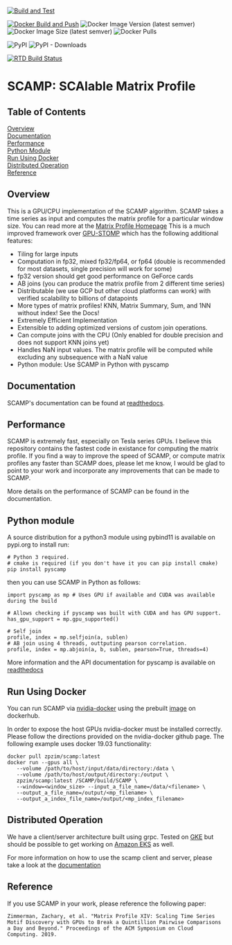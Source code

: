 [![Build and Test](https://github.com/zpzim/SCAMP/actions/workflows/build-and-test.yml/badge.svg)](https://github.com/zpzim/SCAMP/actions/workflows/build-and-test.yml)

[![Docker Build and Push](https://github.com/zpzim/SCAMP/actions/workflows/docker-build.yml/badge.svg)](https://github.com/zpzim/SCAMP/actions/workflows/docker-build.yml)
![Docker Image Version (latest semver)](https://img.shields.io/docker/v/zpzim/scamp?label=Docker%20Version)
![Docker Image Size (latest semver)](https://img.shields.io/docker/image-size/zpzim/scamp)
![Docker Pulls](https://img.shields.io/docker/pulls/zpzim/scamp)

![PyPI](https://img.shields.io/pypi/v/pyscamp?label=pyscamp%20version)
![PyPI - Downloads](https://img.shields.io/pypi/dm/pyscamp?label=pypi%20downloads)

[![RTD Build Status](https://img.shields.io/readthedocs/scamp-docs)](https://scamp-docs.readthedocs.io/en/latest/)


# SCAMP: SCAlable Matrix Profile

## Table of Contents
[Overview](https://github.com/zpzim/SCAMP#overview) \
[Documentation](https://github.com/zpzim/SCAMP#documentation) \
[Performance](https://github.com/zpzim/SCAMP#performance) \
[Python Module](https://github.com/zpzim/SCAMP#python-module) \
[Run Using Docker](https://github.com/zpzim/SCAMP#run-using-docker) \
[Distributed Operation](https://github.com/zpzim/SCAMP#distributed-operation) \
[Reference](https://github.com/zpzim/SCAMP#reference)

## Overview
This is a GPU/CPU implementation of the SCAMP algorithm. SCAMP takes a time series as input and computes the matrix profile for a particular window size. You can read more at the [Matrix Profile Homepage](http://www.cs.ucr.edu/~eamonn/MatrixProfile.html)
This is a much improved framework over [GPU-STOMP](https://github.com/zpzim/STOMPSelfJoin) which has the following additional features:
 * Tiling for large inputs 
 * Computation in fp32, mixed fp32/fp64, or fp64 (double is recommended for most datasets, single precision will work for some)
 * fp32 version should get good performance on GeForce cards
 * AB joins (you can produce the matrix profile from 2 different time series)
 * Distributable (we use GCP but other cloud platforms can work) with verified scalability to billions of datapoints
 * More types of matrix profiles! KNN, Matrix Summary, Sum, and 1NN without index! See the Docs!
 * Extremely Efficient Implementation
 * Extensible to adding optimized versions of custom join operations.
 * Can compute joins with the CPU (Only enabled for double precision and does not support KNN joins yet)
 * Handles NaN input values. The matrix profile will be computed while excluding any subsequence with a NaN value
 * Python module: Use SCAMP in Python with pyscamp

## Documentation
SCAMP's documentation can be found at [readthedocs](https://scamp-docs.readthedocs.io/en/latest/).

## Performance
SCAMP is extremely fast, especially on Tesla series GPUs. I believe this repository contains the fastest code in existance for computing the matrix profile. If you find a way to improve the speed of SCAMP, or compute matrix profiles any faster than SCAMP does, please let me know, I would be glad to point to your work and incorporate any improvements that can be made to SCAMP.

More details on the performance of SCAMP can be found in the documentation.

## Python module
A source distribution for a python3 module using pybind11 is available on pypi.org to install run:
~~~
# Python 3 required.
# cmake is required (if you don't have it you can pip install cmake)
pip install pyscamp
~~~

then you can use SCAMP in Python as follows:
~~~
import pyscamp as mp # Uses GPU if available and CUDA was available during the build

# Allows checking if pyscamp was built with CUDA and has GPU support.
has_gpu_support = mp.gpu_supported()

# Self join
profile, index = mp.selfjoin(a, sublen)
# AB join using 4 threads, outtputing pearson correlation.
profile, index = mp.abjoin(a, b, sublen, pearson=True, threads=4)
~~~

More information and the API documentation for pyscamp is available on [readthedocs](https://scamp-docs.readthedocs.io/en/latest/)

## Run Using Docker
You can run SCAMP via [nvidia-docker](https://github.com/NVIDIA/nvidia-docker) using the prebuilt [image](https://hub.docker.com/r/zpzim/scamp) on dockerhub.

In order to expose the host GPUs nvidia-docker must be installed correctly. Please follow the directions provided on the nvidia-docker github page. The following example uses docker 19.03 functionality:
~~~
docker pull zpzim/scamp:latest
docker run --gpus all \
   --volume /path/to/host/input/data/directory:/data \
   --volume /path/to/host/output/directory:/output \
   zpzim/scamp:latest /SCAMP/build/SCAMP \
   --window=<window_size> --input_a_file_name=/data/<filename> \
   --output_a_file_name=/output/<mp_filename> \
   --output_a_index_file_name=/output/<mp_index_filename>
~~~

## Distributed Operation
We have a client/server architecture built using grpc. Tested on [GKE](https://cloud.google.com/kubernetes-engine/) but should be possible to get working on [Amazon EKS](https://aws.amazon.com/eks/) as well. 

For more information on how to use the scamp client and server, please take a look at the [documentation](https://scamp-docs.readthedocs.io/en/latest/)

## Reference
If you use SCAMP in your work, please reference the following paper:
~~~
Zimmerman, Zachary, et al. "Matrix Profile XIV: Scaling Time Series Motif Discovery with GPUs to Break a Quintillion Pairwise Comparisons a Day and Beyond." Proceedings of the ACM Symposium on Cloud Computing. 2019.
~~~
